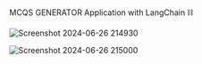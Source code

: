 MCQS GENERATOR Application with LangChain ⛓️

![Screenshot 2024-06-26 214930](https://github.com/sumanthgubbala/mcqgenai/assets/127339877/f1196849-dd5e-4d7a-8f64-117c56496e02)

![Screenshot 2024-06-26 215000](https://github.com/sumanthgubbala/mcqgenai/assets/127339877/58a48db8-da5b-4d67-9918-49422af8b691)
